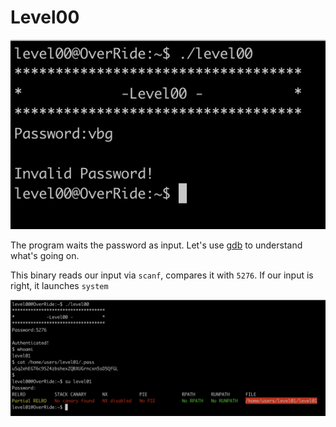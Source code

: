# Level00

![](Ressources/img/level00_launch.png)

The program waits the password as input. Let's use [gdb](Ressources/gdb.md) to understand what's going on. 

This binary reads our input via `scanf`, compares it with `5276`. If our input is right, it launches `system`

![](Ressources/img/level01.png)
